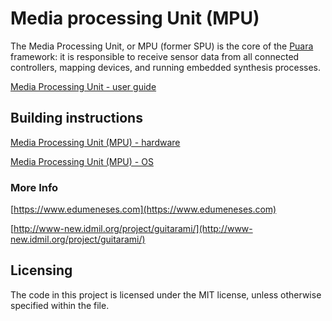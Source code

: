 # Media processing Unit (MPU)

The Media Processing Unit, or MPU (former SPU) is the core of the [Puara](https://github.com/Puara) framework: it is responsible to receive sensor data from all connected controllers, mapping devices, and running embedded synthesis processes.

[Media Processing Unit - user guide](./docs/MPU_user_guide.md)

## Building instructions

[Media Processing Unit (MPU) - hardware](./building_instructions_hardware.md)

[Media Processing Unit (MPU) - OS](./building_instructions_os.md)

### More Info

[https://www.edumeneses.com](https://www.edumeneses.com)

[http://www-new.idmil.org/project/guitarami/](http://www-new.idmil.org/project/guitarami/)

## Licensing

The code in this project is licensed under the MIT license, unless otherwise specified within the file.
